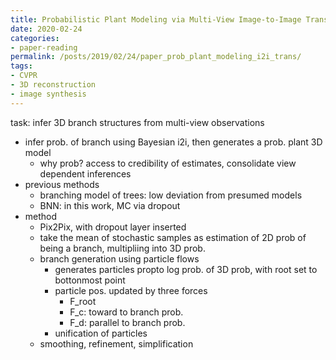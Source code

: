 ```yaml
---
title: Probabilistic Plant Modeling via Multi-View Image-to-Image Translation
date: 2020-02-24
categories:
- paper-reading
permalink: /posts/2019/02/24/paper_prob_plant_modeling_i2i_trans/
tags:
- CVPR
- 3D reconstruction
- image synthesis
---
```


task: infer 3D branch structures from multi-view observations
- infer prob. of branch using Bayesian i2i, then generates a prob. plant 3D model
    - why prob? access to credibility of estimates, consolidate view dependent inferences
- previous methods
    - branching model of trees: low deviation from presumed models
    - BNN: in this work, MC via dropout
- method
    - Pix2Pix, with dropout layer inserted
    - take the mean of stochastic samples as estimation of 2D prob of being a branch, multipliing into 3D prob.
    - branch generation using particle flows
        - generates particles propto log prob. of 3D prob, with root set to bottonmost point
        - particle pos. updated by three forces
            - F_root
            - F_c: toward to branch prob.
            - F_d: parallel to branch prob.
        - unification of particles
    - smoothing, refinement, simplification
